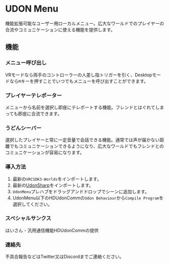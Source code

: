 # UDON Menu

機能拡張可能なユーザー用ローカルメニュー。広大なワールドでのプレイヤーの合流やコミュニケーションに使える機能を提供します。

## 機能

### メニュー呼び出し

VRモードなら両手のコントローラーの人差し指トリガーを引く、Desktopモードなら`M`キーを押すことでいつでもメニューを呼び出すことができます。

### プレイヤーテレポーター

メニューから名前を選択し即座にテレポートする機能。フレンドとはぐれてしまっても即座に合流できます。

### うどんシーバー

選択したプレイヤーと常に一定音量で会話できる機能。通常では声が届かない距離でもコミュニケーションできるようになり、広大なワールドでもフレンドとのコミュニケーションが容易になります。

### 導入方法

1. 最新の`VRCSDK3-Worlds`をインポートします。
2. 最新の[UdonSharp](https://github.com/MerlinVR/UdonSharp/releases/latest)をインポートします。
3. `UdonMenu`プレハブをドラッグアンドドロップでシーンに追加します。
4. UdonMenu以下のHDUdonCommの`Udon Behaviour`から`Compile Program`を選択してください。


### スペシャルサンクス

はいさん - 汎用通信機能HDUdonCommの提供


### 連絡先

不具合報告などはTwitter又はDiscordまでご連絡ください。


